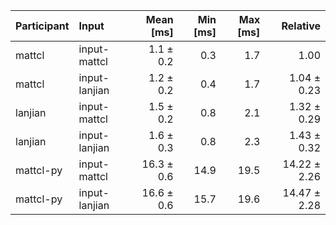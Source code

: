 | Participant | Input | Mean [ms] | Min [ms] | Max [ms] | Relative |
|:---|:---|---:|---:|---:|---:|
| mattcl | input-mattcl | 1.1 ± 0.2 | 0.3 | 1.7 | 1.00 |
| mattcl | input-lanjian | 1.2 ± 0.2 | 0.4 | 1.7 | 1.04 ± 0.23 |
| lanjian | input-mattcl | 1.5 ± 0.2 | 0.8 | 2.1 | 1.32 ± 0.29 |
| lanjian | input-lanjian | 1.6 ± 0.3 | 0.8 | 2.3 | 1.43 ± 0.32 |
| mattcl-py | input-mattcl | 16.3 ± 0.6 | 14.9 | 19.5 | 14.22 ± 2.26 |
| mattcl-py | input-lanjian | 16.6 ± 0.6 | 15.7 | 19.6 | 14.47 ± 2.28 |
